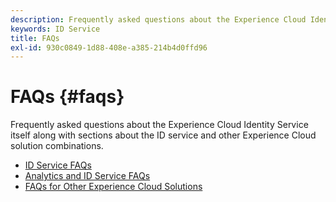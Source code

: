 ```yaml
---
description: Frequently asked questions about the Experience Cloud Identity Service itself along with sections about the ID service and other Experience Cloud solution combinations.
keywords: ID Service
title: FAQs
exl-id: 930c0849-1d88-408e-a385-214b4d0ffd96
---
```

# FAQs {#faqs}

Frequently asked questions about the Experience Cloud Identity Service itself along with sections about the ID service and other Experience Cloud solution combinations.

* [ID Service FAQs](faq.md)
* [Analytics and ID Service FAQs](analytics-faq.md)
* [FAQs for Other Experience Cloud Solutions](other-faq.md)
